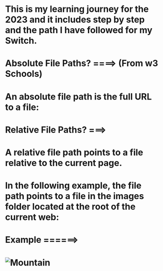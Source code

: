 # This is my learning journey for the 2023 and it includes step by step and the path I have followed for my Switch.

# Absolute File Paths? ====> (From w3 Schools)
# An absolute file path is the full URL to a file:

# Relative File Paths? ===> 
# A relative file path points to a file relative to the current page.

# In the following example, the file path points to a file in the images folder located at the root of the current web:

# Example ======>
# <img src="/images/picture.jpg" alt="Mountain">